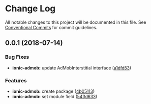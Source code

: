 # Change Log

All notable changes to this project will be documented in this file.
See [Conventional Commits](https://conventionalcommits.org) for commit guidelines.

<a name="0.0.1"></a>
## 0.0.1 (2018-07-14)


### Bug Fixes

* **ionic-admob:** update AdMobInterstitial interface ([a1dfd53](https://github.com/admob-suite/admob-suite/commit/a1dfd53))


### Features

* **ionic-admob:** create package ([4b05113](https://github.com/admob-suite/admob-suite/commit/4b05113))
* **ionic-admob:** set module field ([543d633](https://github.com/admob-suite/admob-suite/commit/543d633))

